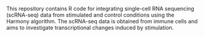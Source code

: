 This repository contains R code for integrating single-cell RNA sequencing (scRNA-seq) data from stimulated and control conditions using the Harmony algorithm. The scRNA-seq data is obtained from immune cells and aims to investigate transcriptional changes induced by stimulation.
